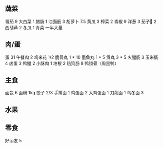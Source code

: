 ## 蔬菜

番茄 9
大白菜 1
腊肠 1
油面筋 3
胡萝卜 7.5
黄瓜 3
榨菜 2
青椒 9
洋葱 3
茄子🍆 2
西葫芦 2
冬瓜 1
青菜 一半大量

## 肉/蛋

蛋 31
午餐肉 2
鸡米花 1/2
脆骨丸 1 * 10
墨鱼丸 1 * 5
贡丸 3 * 5
火腿肠 3
玉米肠 4
卤蛋 3
鸭腿 2
小酥肉 1
培根 2
热狗肠 8
鸭锁骨（周黑鸭）

## 主食

面包 6
面粉 1kg
饺子 2/3
手擀面 1
鸡蛋面 2
大鸡蛋面 1
刀削面 1
乌冬面 3

## 水果

## 零食

好丽友 5